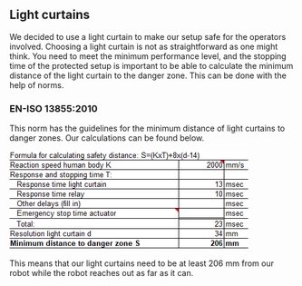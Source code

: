 ## Light curtains
We decided to use a light curtain to make our setup safe for the operators involved. Choosing a light curtain is not as straightforward as one might think. You need to meet the minimum performance level, and the stopping time of the protected setup is important to be able to calculate the minimum distance of the light curtain to the danger zone. This can be done with the help of norms.

### EN-ISO 13855:2010
This norm has the guidelines for the minimum distance of light curtains to danger zones. Our calculations can be found below.

![Calulations](../images/lightcurtainequation.png)

This means that our light curtains need to be at least 206 mm from our robot while the robot reaches out as far as it can.